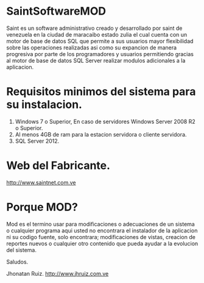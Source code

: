 # SaintSoftwareMOD

Saint es un software administrativo creado y desarrollado por saint de venezuela en la ciudad de maracaibo estado zulia el cual cuenta con un motor de base de datos SQL que permite a sus usuarios mayor flexibilidad sobre las operaciones realizadas asi como su expancion de manera progresiva por parte de los programadores y usuarios permitiendo gracias al motor de base de datos SQL Server realizar modulos adicionales a la aplicacion.

# Requisitos minimos del sistema para su instalacion.

1. Windows 7 o Superior, En caso de servidores Windows Server 2008 R2 o Superior.
2. Al menos 4GB de ram para la estacion servidora o cliente servidora.
3. SQL Server 2012.

# Web del Fabricante.

http://www.saintnet.com.ve


# Porque MOD?

Mod es el termino usar para modificaciones o adecuaciones de un sistema o cualquier programa aqui usted no encontrara el instalador de la aplicacion ni su codigo fuente, solo encontrara; modificaciones de vistas, creacion de reportes nuevos o cualquier otro contenido que pueda ayudar a la evolucion del sistema.

Saludos.

Jhonatan Ruiz.
http://www.jhruiz.com.ve
